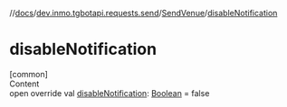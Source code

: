 //[docs](../../../index.md)/[dev.inmo.tgbotapi.requests.send](../index.md)/[SendVenue](index.md)/[disableNotification](disable-notification.md)



# disableNotification  
[common]  
Content  
open override val [disableNotification](disable-notification.md): [Boolean](https://kotlinlang.org/api/latest/jvm/stdlib/kotlin/-boolean/index.html) = false  



